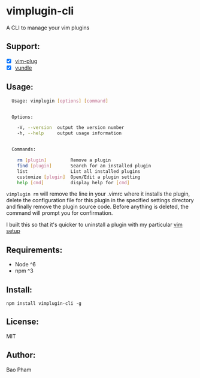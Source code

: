 vimplugin-cli
=============

A CLI to manage your vim plugins

Support:
------
- [x] [vim-plug](https://github.com/junegunn/vim-plug)
- [x] [vundle](https://github.com/VundleVim/Vundle.vim)

Usage:
------

```bash
  Usage: vimplugin [options] [command]


  Options:

    -V, --version  output the version number
    -h, --help     output usage information


  Commands:

    rm [plugin]         Remove a plugin
    find [plugin]       Search for an installed plugin
    list                List all installed plugins
    customize [plugin]  Open/Edit a plugin setting
    help [cmd]          display help for [cmd]
```

`vimplugin rm` will remove the line in your .vimrc where it installs the plugin, delete the configuration file for this plugin in the specified settings directory and finally remove the plugin source code. Before anything is deleted, the command will prompt you for confirmation.  

I built this so that it's quicker to uninstall a plugin with my particular [vim setup](https://github.com/baopham/vim)

Requirements:
-------------
* Node ^6
* npm ^3

Install:
--------

```
npm install vimplugin-cli -g
```

License:
--------
MIT

Author:
-------
Bao Pham
